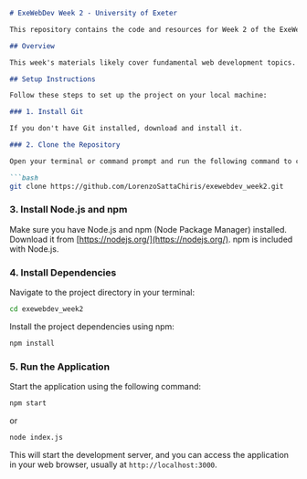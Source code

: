 ```markdown
# ExeWebDev Week 2 - University of Exeter

This repository contains the code and resources for Week 2 of the ExeWebDev course at the University of Exeter. 

## Overview

This week's materials likely cover fundamental web development topics. 

## Setup Instructions

Follow these steps to set up the project on your local machine:

### 1. Install Git

If you don't have Git installed, download and install it.

### 2. Clone the Repository

Open your terminal or command prompt and run the following command to clone the repository:

```bash
git clone https://github.com/LorenzoSattaChiris/exewebdev_week2.git
```

### 3. Install Node.js and npm

Make sure you have Node.js and npm (Node Package Manager) installed. Download it from [https://nodejs.org/](https://nodejs.org/). npm is included with Node.js.

### 4. Install Dependencies

Navigate to the project directory in your terminal:

```bash
cd exewebdev_week2
```

Install the project dependencies using npm:

```bash
npm install
```

### 5. Run the Application

Start the application using the following command:

```bash
npm start
```

or

```bash
node index.js
```

This will start the development server, and you can access the application in your web browser, usually at `http://localhost:3000`.

```
